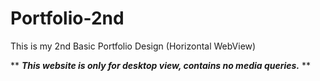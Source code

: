 # Portfolio-2nd
 This is my 2nd Basic Portfolio Design (Horizontal WebView) 
 
 ** ***This website is only for desktop view, contains no media queries.*** **
